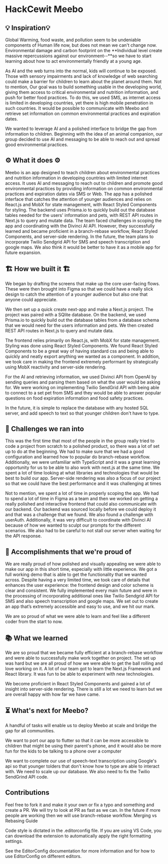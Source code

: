 # HackCewit Meebo

## 💡 Inspiration💡

Global Warming, food waste, and pollution seem to be undeniable components of Human life now, but does not mean we can't change now. Environmental damage and carbon footprint on the **Individual level create massive repercussions against our environment--**so we have to start learning about how to act environmentally friendly at a young age. 

As AI and the web turns into the normal, kids will continue to be exposed. Those with sensory impairments and lack of knowledge of web searching could make a barrier for children to learn about the planet around them. Not to mention, Our goal was to build something usable in the developing world, giving them access to critical environmental and nutrition information, and push for better food practices. To do this, we used SMS, as internet access is limited in developing countries, yet there is high mobile penetration in such countries. It would be possible to communicate with Meebo and retrieve set information on common environmental practices and expiration dates. 

We wanted to leverage AI and a polished interface to bridge the gap from information to children. Beginning with the idea of an animal companion, our group decided to use AI and messaging to be able to reach out and spread good environmental practices. 

## ⚙️ What it does ⚙️

Meebo is an app designed to teach children about environmental practices and nutrition information in developing countries with limited internet access. It uses AI and messaging to reach out to children and promote good environmental practices by providing information on common environmental practices and expiration dates via SMS or Web. The app has a polished interface that catches the attention of younger audiences and relies on React.js and MobX for state management, with React Styled Components for styling. The backend uses Prisma.io to quickly build out the database tables needed for the users' information and pets, with REST API routes in Next.js to query and mutate data. The team faced challenges in scoping the app and coordinating with the Divinci AI API. However, they successfully learned and became proficient in a branch-rebase workflow, React Styled Components, and server-side rendering. In the future, the team plans to incorporate Twilio Sendgrid API for SMS and speech transcription and google maps. We also think it would be better to have it as a mobile app for future expansion.

## 🏗️ How we built it 🏗️

We began by drafting the screens that make up the core user-facing flows. These were then brought into Figma so that we could have a really slick design to catch the attention of a younger audience but also one that anyone could appreciate. 

We then set up a quick create next-app and make a Next.js project. The project was paired with a SQlite database. On the backend, we used Prisma.io to quickly build out the database tables from a database schema that we would need for the users information and pets. We then created REST API routes in Next.js to query and mutate data.

The frontend relies primarily on React.js, with MobX for state management. Styling was done using React Styled Components. We found React Styled Components to be a great way of having standard css and being able to quickly and neatly export anything we wanted as a component. In addition, we took care in making the frontend extremely performant by strategically using MobX reactivity and server-side rendering.

For the AI and retrieving information, we used Divinci API from OpenAI by sending queries and parsing them based on what the user would be asking for. We were working on implementing Twilio SendGrid API with being able to connect to a set pet from SMS and they would be able to answer popular questions on food expiration information and food safety practices. 

In the future, it is simple to replace the database with any hosted SQL server, and add speech to text so that younger children don't have to type.

## 🚩 Challenges we ran into

This was the first time that most of the people in the group really tried to code a project from scratch to a polished product, so there was a lot of set up to do at the beginning. We had to make sure that we had a good configuration and learned how to popular do branch-rebase workflow. Additionally, we were unfamiliar with TypeScript and it was a great learning opportunity for us to be able to also work with next.js at the same time. We spent a lot of time looking at what libraries and technologies that would be best to build our app. Server-side rendering was also a focus of our project so that we could have the best performance and it was challenging at times

Not to mention, we spent a lot of time in properly scoping the app. We had to spend a lot of time in Figma as a team and then we worked on getting a really polished and interactive frontend that could also communicate with our backend. Our backend was sourced locally before we could deploy it and that was a challenge that we found. We also found a challenge with userAuth. Additionally, it was very difficult to coordinate with Divinci AI because of how we wanted to sculpt our prompts for the different scenarios. We also had to be careful to not stall our server when waiting for the API response.

## 🥇 Accomplishments that we're proud of

We are really proud of how polished and visually appealing we were able to make our app in this short time, especially with little experience. We got a full working demo that is able to get the functionality that we wanted across. Despite having a very limited time, we took care of details that enhances the user experience: the frontend design and color scheme is clear and consistent. We fully implemented every main future and were in the processing of incorporating additional ones like Twilio Sendgrid API for SMS and also speech transcription and google maps. We set out to create an app that’s extremely accessible and easy to use, and we hit our mark. 

We are so proud of what we were able to learn and feel like a different coder from the start to now. 

## 📚 What we learned

We are so proud that we became fully efficient at a branch-rebase workflow and were able to successfully make work together on project. The set up was hard but we are all proud of how we were able to get the ball rolling and love working on it. A lot of our team got to learn the Next.js Framework and React library. It was fun to be able to experiment with new technologies.

We become proficient in React Styled Components and gained a lot of insight into server-side rendering. There is still a lot we need to learn but we are overall happy with how far we have came. 

## ⏳ What's next for Meebo?

A handful of tasks will enable us to deploy Meebo at scale and bridge the gap for all communities. 

We want to port our app to flutter so that it can be more accessible to children that might be using their parent's phone, and it would also be more fun for the kids to be talking to a phone over a computer

We want to complete our use of speech-text transcription using Google's api so that younger tolders that don't know how to type are able to interact with. We need to scale up our database. We also need to fix the Twilio SendGrind API code. 

## Contributions

Feel free to fork it and make it your own or fix a typo and something and create a PR. We will try to look at PR as fast as we can.
In the future if more people are working then we will use branch-rebase workflow. Merging vs Rebasing Guide

Code style is dictated in the .editorconfig file. If you are using VS Code, you can download the extension to automatically apply the right formatting settings.

See the EditorConfig documentation for more information and for how to use EditorConfig on different editors.
